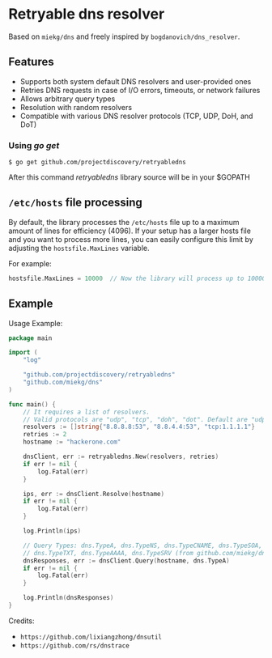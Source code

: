 # Retryable dns resolver

Based on `miekg/dns` and freely inspired by `bogdanovich/dns_resolver`.

## Features

- Supports both system default DNS resolvers and user-provided ones
- Retries DNS requests in case of I/O errors, timeouts, or network failures
- Allows arbitrary query types
- Resolution with random resolvers
- Compatible with various DNS resolver protocols (TCP, UDP, DoH, and DoT)

### Using *go get*

```console
$ go get github.com/projectdiscovery/retryabledns
```

After this command *retryabledns* library source will be in your $GOPATH

## `/etc/hosts` file processing

By default, the library processes the `/etc/hosts` file up to a maximum amount of lines for efficiency (4096). If your setup has a larger hosts file and you want to process more lines, you can easily configure this limit by adjusting the `hostsfile.MaxLines` variable.

For example:

``` go
hostsfile.MaxLines = 10000  // Now the library will process up to 10000 lines from the hosts file
```

## Example

Usage Example:

``` go
package main

import (
    "log"

    "github.com/projectdiscovery/retryabledns"
    "github.com/miekg/dns"
)

func main() {
    // It requires a list of resolvers.
    // Valid protocols are "udp", "tcp", "doh", "dot". Default are "udp".
    resolvers := []string{"8.8.8.8:53", "8.8.4.4:53", "tcp:1.1.1.1"}
    retries := 2
    hostname := "hackerone.com"

    dnsClient, err := retryabledns.New(resolvers, retries)
    if err != nil {
        log.Fatal(err)
    }

    ips, err := dnsClient.Resolve(hostname)
    if err != nil {
        log.Fatal(err)
    }

    log.Println(ips)

    // Query Types: dns.TypeA, dns.TypeNS, dns.TypeCNAME, dns.TypeSOA, dns.TypePTR, dns.TypeMX, dns.TypeANY
    // dns.TypeTXT, dns.TypeAAAA, dns.TypeSRV (from github.com/miekg/dns)
    dnsResponses, err := dnsClient.Query(hostname, dns.TypeA)
    if err != nil {
        log.Fatal(err)
    }

    log.Println(dnsResponses)
}
```

Credits:

- `https://github.com/lixiangzhong/dnsutil`
- `https://github.com/rs/dnstrace`